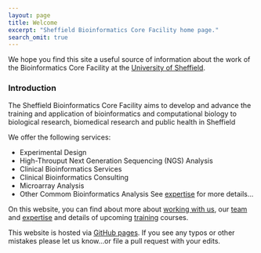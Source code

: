 ```yaml
---
layout: page
title: Welcome
excerpt: "Sheffield Bioinformatics Core Facility home page."
search_omit: true
---
```


We hope you find this site a useful source of information about the work of the Bioinformatics Core Facility at the [University of Sheffield](https://www.sheffield.ac.uk/).

### Introduction

The Sheffield Bioinformatics Core Facility aims to develop and advance the training and application of bioinformatics and computational biology to biological research, biomedical research and public health in Sheffield

We offer the following services:
- Experimental Design
- High-Throuput Next Generation Sequencing (NGS) Analysis
- Clinical Bioinformatics Services
- Clinical Bioinformatics Consulting
- Microarray Analysis
- Other Commom Bioinformatics Analysis
See [expertise](expertise) for more details...

On this website, you can find about more about [working with us](policies), our [team](team) and [expertise](expertise) and details of upcoming [training](training) courses.

This website is hosted via [GitHub pages](https://github.com/sheffield-bioinformatics-core/sheffield-bioinformatics-core.github.io). If you see any typos or other mistakes please let us know...or file a pull request with your edits.
